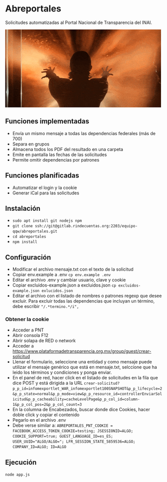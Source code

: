 # Abreportales
Solicitudes automatizadas al Portal Nacional de Transparencia del INAI.

![Abreportales](abreportales.gif)

## Funciones implementadas
* Envía un mismo mensaje a todas las dependencias federales (más de 700)
* Separa en grupos
* Almacena todos los PDF del resultado en una carpeta
* Emite en pantalla las fechas de las solicitudes
* Permite omitir dependencias por patrones

## Funciones planificadas
* Automatizar el login y la cookie
* Generar iCal para las solicitudes

## Instalación
* ```sudo apt install git nodejs npm```
* ```git clone ssh://git@gitlab.rindecuentas.org:2203/equipo-qqw/abreportales.git```
* ```cd abreportales```
* ```npm install```

## Configuración
* Modificar el archivo mensaje.txt con el texto de la solicitud
* Copiar env.example a .env ```cp env.example .env```
* Editar el archivo .env y cambiar usuario, clave y cookie
* Copiar excluidos-example.json a excluidos.json ```cp excluidos-example.json exlucidos.json```
* Editar el archivo con el listado de nombres o patrones regexp que desee excluir. Para excluir todas las dependencias que incluyan un término, debe escribir ```"/.*termino.*/i",```

### Obtener la cookie
* Acceder a PNT
* Abrir consola F12
* Abrir solapa de RED o network
* Acceder a https://www.plataformadetransparencia.org.mx/group/guest/crear-solicitud
* Llenar el formulario, seleccione una entidad y como mensaje puede utilizar el mensaje genérico que está en mensaje.txt, selccione que ha leido los términos y condiciones y ponga enviar.
* En el panel de red, hacer click en el listado de solicitudes en la fila que dice POST y está dirigida a la URL ```crear-solicitud?p_p_id=infomexportlet_WAR_infomexportlet100SNAPSHOT&p_p_lifecycle=2&p_p_state=normal&p_p_mode=view&p_p_resource_id=controllerEnviarSolicitud&p_p_cacheability=cacheLevelPage&p_p_col_id=column-1&p_p_col_pos=2&p_p_col_count=3```
* En la columna de Encabezados, buscar donde dice Cookies, hacer doble click y copiar el contenido
* Pegarlo en el archivo .env
* Debe verse similar a:
```ABREPORTALES_PNT_COOKIE = FACEBOOK_ACCESS_TOKEN_COOKIE=testing; JSESSIONID=ALGO; COOKIE_SUPPORT=true; GUEST_LANGUAGE_ID=es_ES; USER_UUID="ALGO/ALGO="; LFR_SESSION_STATE_5859536=ALGO; COMPANY_ID=ALGO; ID=ALGO```


## Ejecución
```node app.js```
